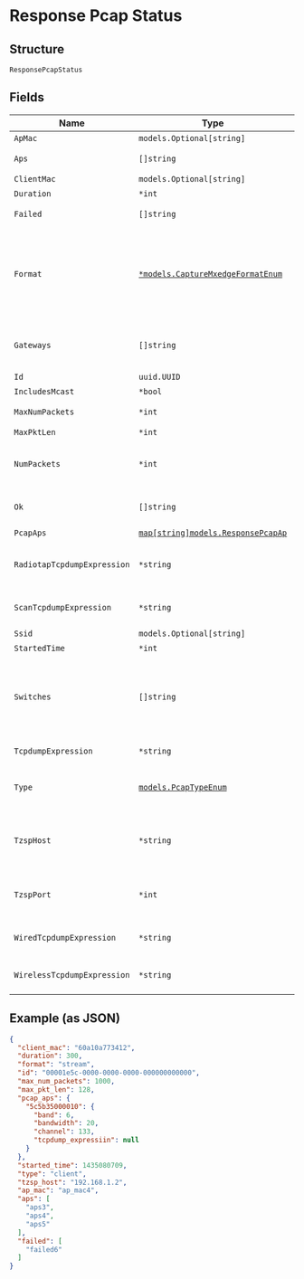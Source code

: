 
# Response Pcap Status

## Structure

`ResponsePcapStatus`

## Fields

| Name | Type | Tags | Description |
|  --- | --- | --- | --- |
| `ApMac` | `models.Optional[string]` | Optional | - |
| `Aps` | `[]string` | Optional | List of target APs to capture packets |
| `ClientMac` | `models.Optional[string]` | Optional | - |
| `Duration` | `*int` | Optional | - |
| `Failed` | `[]string` | Optional | List of APs where configuration attempt failed |
| `Format` | [`*models.CaptureMxedgeFormatEnum`](../../doc/models/capture-mxedge-format-enum.md) | Optional | pcap format. enum:<br><br>* `stream`: to Mist cloud<br>* `tzsp`: tream packets (over UDP as TZSP packets) to a remote host (typically running Wireshark)<br>**Default**: `"stream"` |
| `Gateways` | `[]string` | Optional | Information on gateways to capture packets on if a gateway capture type is specified |
| `Id` | `uuid.UUID` | Required | unique id for the capture |
| `IncludesMcast` | `*bool` | Optional | - |
| `MaxNumPackets` | `*int` | Optional | max number of packets configured by user |
| `MaxPktLen` | `*int` | Optional | - |
| `NumPackets` | `*int` | Optional | total number of packets captured by all AP, not applicable for type [client, new_assoc] |
| `Ok` | `[]string` | Optional | List of target APs successfully configured to capture packets |
| `PcapAps` | [`map[string]models.ResponsePcapAp`](../../doc/models/response-pcap-ap.md) | Optional | - |
| `RadiotapTcpdumpExpression` | `*string` | Optional | when `type`==`radiotap`, radiotap_tcpdump_expression expression provided by the user |
| `ScanTcpdumpExpression` | `*string` | Optional | when `type`==`scan`, scan_tcpdump_expression provided by the user |
| `Ssid` | `models.Optional[string]` | Optional | - |
| `StartedTime` | `*int` | Optional | - |
| `Switches` | `[]string` | Optional | Information on switches to capture packets on if a switch capture type is specified. irb port interface is automatically added to capture as needed to ensure all desired packets are captured. |
| `TcpdumpExpression` | `*string` | Optional | tcpdump expression provided by the user (common) |
| `Type` | [`models.PcapTypeEnum`](../../doc/models/pcap-type-enum.md) | Required | enum: `client`, `gateway`, `new_assoc`, `radiotap`, `radiotap,wired`, `wired`, `wireless` |
| `TzspHost` | `*string` | Optional | Required if `format`==`tzsp`. Remote host accessible to mxedges over the network for receiving the captured packets. |
| `TzspPort` | `*int` | Optional | if `format`==`tzsp`. Port on remote host for receiving the captured packets<br>**Constraints**: `>= 1`, `<= 65535` |
| `WiredTcpdumpExpression` | `*string` | Optional | when `type`==`wired`, wired_tcpdump_expression provided by the user |
| `WirelessTcpdumpExpression` | `*string` | Optional | when `type`==`‘wireless’`, wireless_tcpdump_expression provided by the user |

## Example (as JSON)

```json
{
  "client_mac": "60a10a773412",
  "duration": 300,
  "format": "stream",
  "id": "00001e5c-0000-0000-0000-000000000000",
  "max_num_packets": 1000,
  "max_pkt_len": 128,
  "pcap_aps": {
    "5c5b35000010": {
      "band": 6,
      "bandwidth": 20,
      "channel": 133,
      "tcpdump_expressiin": null
    }
  },
  "started_time": 1435080709,
  "type": "client",
  "tzsp_host": "192.168.1.2",
  "ap_mac": "ap_mac4",
  "aps": [
    "aps3",
    "aps4",
    "aps5"
  ],
  "failed": [
    "failed6"
  ]
}
```

